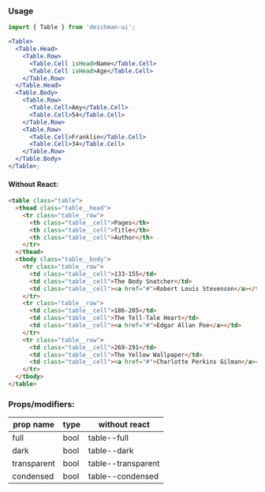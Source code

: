 ### Usage

```jsx
import { Table } from 'deichman-ui';

<Table>
  <Table.Head>
    <Table.Row>
      <Table.Cell isHead>Name</Table.Cell>
      <Table.Cell isHead>Age</Table.Cell>
    </Table.Row>
  </Table.Head>
  <Table.Body>
    <Table.Row>
      <Table.Cell>Amy</Table.Cell>
      <Table.Cell>54</Table.Cell>
    </Table.Row>
    <Table.Row>
      <Table.Cell>Franklin</Table.Cell>
      <Table.Cell>34</Table.Cell>
    </Table.Row>
  </Table.Body>
</Table>;
```

#### Without React:

```html
<table class="table">
  <thead class="table__head">
    <tr class="table__row">
      <th class="table__cell">Pages</th>
      <th class="table__cell">Title</th>
      <th class="table__cell">Author</th>
    </tr>
  </thead>
  <tbody class="table__body">
    <tr class="table__row">
      <td class="table__cell">133-155</td>
      <td class="table__cell">The Body Snatcher</td>
      <td class="table__cell"><a href="#">Robert Louis Stevenson</a></td>
    </tr>
    <tr class="table__row">
      <td class="table__cell">186-205</td>
      <td class="table__cell">The Tell-Tale Heart</td>
      <td class="table__cell"><a href="#">Edgar Allan Poe</a></td>
    </tr>
    <tr class="table__row">
      <td class="table__cell">269-291</td>
      <td class="table__cell">The Yellow Wallpaper</td>
      <td class="table__cell"><a href="#">Charlotte Perkins Gilman</a></td>
    </tr>
  </tbody>
</table>
```

### Props/modifiers:

| prop name   | type | without react      |
| ----------- | ---- | ------------------ |
| full        | bool | table--full        |
| dark        | bool | table--dark        |
| transparent | bool | table--transparent |
| condensed   | bool | table--condensed   |
